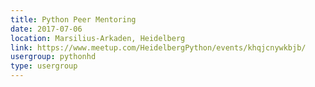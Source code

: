 ```yaml
---
title: Python Peer Mentoring
date: 2017-07-06
location: Marsilius-Arkaden, Heidelberg
link: https://www.meetup.com/HeidelbergPython/events/khqjcnywkbjb/
usergroup: pythonhd
type: usergroup
---
```

